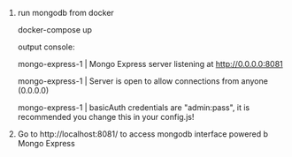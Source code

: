 1. run mongodb from docker


    docker-compose up
   
    output console:
    
    mongo-express-1  | Mongo Express server listening at http://0.0.0.0:8081
    
    mongo-express-1  | Server is open to allow connections from anyone (0.0.0.0)
    
    mongo-express-1  | basicAuth credentials are "admin:pass", it is recommended you change this in your config.js!

1. Go to  http://localhost:8081/  to access mongodb interface powered b Mongo Express
